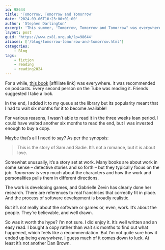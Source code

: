 ```yaml
---
id: 98644
title: 'Tomorrow, Tomorrow and Tomorrow'
date: '2024-09-06T10:23:00+01:00'
author: 'Stephen Darlington'
excerpt: 'This summer, "Tomorrow, Tomorrow and Tomorrow" was everywhere. If you''re the only person not to have read it, should you?'
layout: post
guid: 'https://www.zx81.org.uk/?p=98644'
aliases: ['/blog/tomorrow-tomorrow-and-tomorrow.html']
categories:
    - Blog
tags:
    - fiction
    - reading
    - reading2024
---
```


<span style="font-size: revert; font-family: var(--wp--preset--font-family--body);">For a while, </span>[this book](https://amzn.to/3XgA6ee)<span style="font-size: revert; font-family: var(--wp--preset--font-family--body);"> \[affiliate link\] was everywhere. It was recommended on podcasts. Every second person on the Tube was reading it. Friends suggested I take a look.</span>

In the end, I added it to my queue at the library but its popularity meant that I had to wait six months for it to become available!

For various reasons, I wasn’t able to read it in the three weeks loan period. I could have waited another six months to read the end, but I was invested enough to buy a copy.

Maybe that’s all I need to say? As per the synopsis:

> This is the story of Sam and Sadie. It’s not a romance, but it is about love.

Somewhat unusually, it’s a story set at work. Many books are about work in some sense – detective stories and so forth – but they typically focus on the job. *Tomorrow* is very much about the characters and how the work and personalities pulls them in different directions.

The work is developing games, and Gabrielle Zevin has clearly done her research. There are references to real franchises that correctly fit in place. And the process of software development is broadly realistic.

But it’s not really about the software or games or, even, work. It’s about the people. They’re believable, and well drawn.

So was it worth the hype? I’m not sure. I did enjoy it. It’s well written and an easy read. I bought a copy rather than wait six months to find out what happened, which feels like a recommendation. But I’m not quite sure how it ended up being *everywhere*. I guess much of it comes down to luck. At least it’s not another Dan Brown.